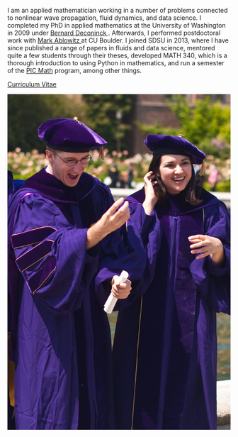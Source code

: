 I am an applied mathematician working in a number of problems connected to nonlinear wave propagation, fluid dynamics, and data science. I completed my PhD in applied mathematics at the University of Washington in 2009 under <a href="https://depts.washington.edu/bdecon/bernard/" target="_blank"> Bernard Deconinck </a>. Afterwards, I performed postdoctoral work with <a href="https://sites.google.com/site/ablowitz/" target="_blank"> Mark Ablowitz </a> at CU Boulder. I joined SDSU in 2013, where I have since published a range of papers in fluids and data science, mentored quite a few students through their theses, developed MATH 340, which is a thorough introduction to using Python in mathematics, and run a semester of the <a href="https://www.maa.org/programs-and-communities/professional-development/pic-math" target="_blank">PIC Math</a> program, among other things.  

<a href="https://github.com/cwcurtis/cwcurtis.github.io/blob/main/cv_2019_long.pdf" target="_blank"> Curriculum Vitae </a>
<br>

![](katie_and_me.jpg)
